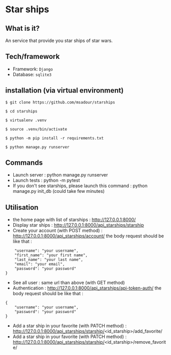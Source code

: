 # Star ships

## What is it?
An service that provide you star ships of star wars.

## Tech/framework

* Framework: ``Django``
* Database: ``sqlite3``

## installation (via virtual environment)

```
$ git clone https://github.com/msadour/starships

$ cd starships

$ virtualenv .venv

$ source .venv/bin/activate

$ python -m pip install -r requirements.txt

$ python manage.py runserver 
```

## Commands

* Launch server : python manage.py runserver
* Launch tests :  python -m pytest
* If you don't see starships, please launch this command : python manage.py init_db (could take few minutes)

## Utilisation

* the home page with list of starships : http://127.0.0.1:8000/
* Display star ships : http://127.0.0.1:8000/api_starships/starship
* Create your account (with POST method) : http://127.0.0.1:8000/api_starships/account/ 
the body request should be like that : 
```{
    "username": "your username",
    "first_name": "your first name",
    "last_name": "your last name",
    "email": "your email",
    "password": "your password"
}
```
* See all user : same url than above (with GET method)
* Authentication : http://127.0.0.1:8000/api_starships/api-token-auth/ 
the body request should be like that : 
```
{
    "username": "your username",
    "password": "your password"
}
```
* Add a star ship in your favorite (with PATCH method) : http://127.0.0.1:8000/api_starships/starship/<id_starship>/add_favorite/
* Add a star ship in your favorite (with PATCH method) : http://127.0.0.1:8000/api_starships/starship/<id_starship>/remove_favorite/
